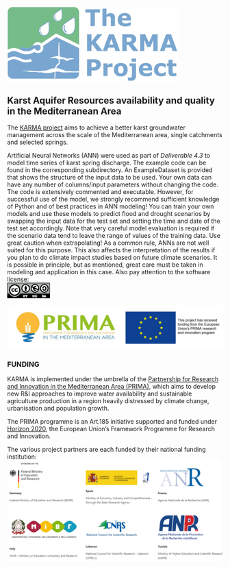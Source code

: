 [<img src="KARMA_Logo.jpg" width="400" />](http://karma-project.org/) 

## Karst Aquifer Resources availability and quality in the Mediterranean Area

The [KARMA project](http://karma-project.org/) aims to achieve a better karst groundwater management across the scale of the Mediterranean area, single catchments and selected springs.

Artificial Neural Networks (ANN) were used as part of *Deliverable 4.3* to model time series of karst spring discharge. The example code can be found in the corresponding subdirectory. An ExampleDataset is provided that shows the structure of the input data to be used. Your own data can have any number of columns/input parameters without changing the code. The code is extensively commented and executable. However, for successful use of the model, we strongly recommend sufficient knowledge of Python and of best practices in ANN modeling! You can train your own models and use these models to predict flood and drought scenarios by swapping the input data for the test set and setting the time and date of the test set accordingly. Note that very careful model evaluation is required if the scenario data tend to leave the range of values of the training data. Use great caution when extrapolating! As a common rule, ANNs are not well suited for this purpose. This also affects the interpretation of the results if you plan to do climate impact studies based on future climate scenarios. It is possible in principle, but as mentioned, great care must be taken in modeling and application in this case. Also pay attention to the software license:   
<img src="license.eps" width="100" /> 


<img src="prima.jpg" width="600" />  

### FUNDING

KARMA is implemented under the umbrella of the [Partnership for Research and Innovation in the Mediterranean Area (PRIMA)](https://prima-med.org/), which aims to develop new R&I approaches to improve water availability and sustainable agriculture production in a region heavily distressed by climate change, urbanisation and population growth.

The PRIMA programme is an Art.185 initiative supported and funded under [Horizon 2020](https://ec.europa.eu/programmes/horizon2020/en), the European Union’s Framework Programme for Research and Innovation.

The various project partners are each funded by their national funding institution:
<img src="funding.PNG" width="1000" />
